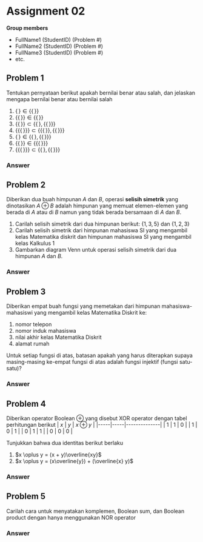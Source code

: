 # Assignment 02

**Group members**
- FullName1 (StudentID) (Problem #)
- FullName2 (StudentID) (Problem #)
- FullName3 (StudentID) (Problem #)
- etc.

## Problem 1
Tentukan pernyataan berikut apakah bernilai benar atau salah, dan jelaskan 
mengapa bernilai benar atau bernilai salah
1. $`\{\,\} \in \{ \{\,\} \}`$   
2. $`\{\{\,\}\} \in \{ \{\,\}\}`$
3. $`\{\{\,\}\} \subset \{ \{\,\}, \{ \{\,\} \} \}`$
4. $`\{\{ \{\,\}\}\} \subset \{\{\{\,\}\}, \{\{\,\}\}\}`$
5. $`\{\,\} \in \{\{\,\}, \{\{\,\}\}\}`$
6. $`\{\{\,\}\} \in \{\{\{\,\}\}\}`$
7. $`\{\{\{\,\}\}\} \subset \{\{\,\}, \{\{\,\}\}\}`$

### Answer

## Problem 2
Diberikan dua buah himpunan $A$ dan $B$, operasi **selisih simetrik**
yang dinotasikan $A \oplus B$ adalah himpunan yang memuat elemen-elemen
yang berada di $A$ atau di $B$ namun yang tidak berada bersamaan di 
$A$ dan $B$.
1. Carilah selisih simetrik dari dua himpunan berikut: $\{1, 3, 5\}$
   dan $\{1, 2, 3\}$
2. Carilah selisih simetrik dari himpunan mahasiswa SI yang mengambil 
   kelas Matematika diskrit dan himpunan mahasiswa SI yang mengambil 
   kelas Kalkulus 1
3. Gambarkan diagram Venn untuk operasi selisih simetrik dari dua 
   himpunan $A$ dan $B$.

### Answer

## Problem 3
Diberikan empat buah fungsi yang memetakan dari himpunan mahasiswa-mahasiswi
yang mengambil kelas Matematika Diskrit ke:
1. nomor telepon
2. nomor induk mahasiswa
3. nilai akhir kelas Matematika Diskrit
4. alamat rumah

Untuk setiap fungsi di atas, batasan apakah yang harus diterapkan supaya 
masing-masing ke-empat fungsi di atas adalah fungsi injektif (fungsi 
satu-satu)?
### Answer

## Problem 4
Diberikan operator Boolean $\oplus$ yang disebut XOR operator dengan 
tabel perhitungan berikut
| $x$ | $y$ | $x \oplus y$ |
|-----|-----|--------------|
| 1   | 1   | 0            |
| 1   | 0   | 1            |
| 0   | 1   | 1            |
| 0   | 0   | 0            |

Tunjukkan bahwa dua identitas berikut berlaku
1. $x \oplus y = (x + y)\overline{xy}$
2. $x \oplus y = (x\overline{y}) + (\overline{x} y)$

### Answer

## Problem 5   
Carilah cara untuk menyatakan komplemen, Boolean sum, 
dan Boolean product dengan hanya menggunakan NOR operator

### Answer